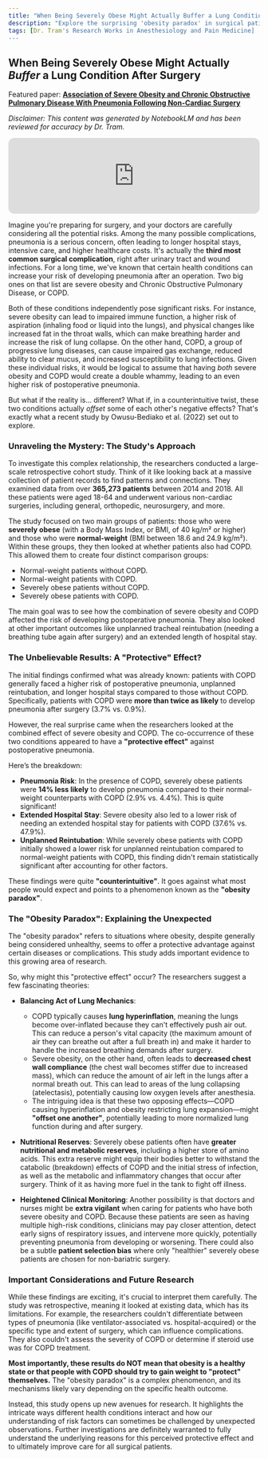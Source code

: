 ```yaml
---
title: "When Being Severely Obese Might Actually Buffer a Lung Condition After Surgery"
description: "Explore the surprising 'obesity paradox' in surgical patients. New research reveals that severely obese patients with COPD are 14% less likely to develop pneumonia after surgery compared to normal-weight COPD patients. Discover how opposing lung mechanics might create unexpected protection and what this means for surgical risk assessment."
tags: [Dr. Tram's Research Works in Anesthesiology and Pain Medicine]
---
```

## When Being Severely Obese Might Actually *Buffer* a Lung Condition After Surgery

Featured paper: [**Association of Severe Obesity and Chronic Obstructive Pulmonary Disease With Pneumonia Following Non-Cardiac Surgery**](https://doi.org/10.14740/jocmr4741)

*Disclaimer: This content was generated by NotebookLM and has been reviewed for accuracy by Dr. Tram.*

<div align="center">
    <iframe data-testid="embed-iframe" style="border-radius:12px" src="https://open.spotify.com/embed/episode/6RzPzQKd4qR1pfcEAMsny7?utm_source=generator&theme=0" width="100%" height="152" frameBorder="0" allowfullscreen="" allow="autoplay; clipboard-write; encrypted-media; fullscreen; picture-in-picture" loading="lazy"></iframe>
</div>

Imagine you're preparing for surgery, and your doctors are carefully considering all the potential risks. Among the many possible complications, pneumonia is a serious concern, often leading to longer hospital stays, intensive care, and higher healthcare costs. It's actually the **third most common surgical complication**, right after urinary tract and wound infections. For a long time, we've known that certain health conditions can increase your risk of developing pneumonia after an operation. Two big ones on that list are severe obesity and Chronic Obstructive Pulmonary Disease, or COPD.

Both of these conditions independently pose significant risks. For instance, severe obesity can lead to impaired immune function, a higher risk of aspiration (inhaling food or liquid into the lungs), and physical changes like increased fat in the throat walls, which can make breathing harder and increase the risk of lung collapse. On the other hand, COPD, a group of progressive lung diseases, can cause impaired gas exchange, reduced ability to clear mucus, and increased susceptibility to lung infections. Given these individual risks, it would be logical to assume that having *both* severe obesity and COPD would create a double whammy, leading to an even higher risk of postoperative pneumonia.

But what if the reality is... different? What if, in a counterintuitive twist, these two conditions actually *offset* some of each other's negative effects? That's exactly what a recent study by Owusu-Bediako et al. (2022) set out to explore.

### Unraveling the Mystery: The Study's Approach

To investigate this complex relationship, the researchers conducted a large-scale retrospective cohort study. Think of it like looking back at a massive collection of patient records to find patterns and connections. They examined data from over **365,273 patients** between 2014 and 2018. All these patients were aged 18-64 and underwent various non-cardiac surgeries, including general, orthopedic, neurosurgery, and more.

The study focused on two main groups of patients: those who were **severely obese** (with a Body Mass Index, or BMI, of 40 kg/m² or higher) and those who were **normal-weight** (BMI between 18.6 and 24.9 kg/m²). Within these groups, they then looked at whether patients also had COPD. This allowed them to create four distinct comparison groups:
*   Normal-weight patients without COPD.
*   Normal-weight patients with COPD.
*   Severely obese patients without COPD.
*   Severely obese patients with COPD.

The main goal was to see how the combination of severe obesity and COPD affected the risk of developing postoperative pneumonia. They also looked at other important outcomes like unplanned tracheal reintubation (needing a breathing tube again after surgery) and an extended length of hospital stay.

### The Unbelievable Results: A "Protective" Effect?

The initial findings confirmed what was already known: patients with COPD generally faced a higher risk of postoperative pneumonia, unplanned reintubation, and longer hospital stays compared to those without COPD. Specifically, patients with COPD were **more than twice as likely** to develop pneumonia after surgery (3.7% vs. 0.9%).

However, the real surprise came when the researchers looked at the combined effect of severe obesity and COPD. The co-occurrence of these two conditions appeared to have a **"protective effect"** against postoperative pneumonia.

Here’s the breakdown:
*   **Pneumonia Risk**: In the presence of COPD, severely obese patients were **14% less likely** to develop pneumonia compared to their normal-weight counterparts with COPD (2.9% vs. 4.4%). This is quite significant!
*   **Extended Hospital Stay**: Severe obesity also led to a lower risk of needing an extended hospital stay for patients with COPD (37.6% vs. 47.9%).
*   **Unplanned Reintubation**: While severely obese patients with COPD initially showed a lower risk for unplanned reintubation compared to normal-weight patients with COPD, this finding didn't remain statistically significant after accounting for other factors.

These findings were quite **"counterintuitive"**. It goes against what most people would expect and points to a phenomenon known as the **"obesity paradox"**.

### The "Obesity Paradox": Explaining the Unexpected

The "obesity paradox" refers to situations where obesity, despite generally being considered unhealthy, seems to offer a protective advantage against certain diseases or complications. This study adds important evidence to this growing area of research.

So, why might this "protective effect" occur? The researchers suggest a few fascinating theories:

*   **Balancing Act of Lung Mechanics**:
    *   COPD typically causes **lung hyperinflation**, meaning the lungs become over-inflated because they can't effectively push air out. This can reduce a person's vital capacity (the maximum amount of air they can breathe out after a full breath in) and make it harder to handle the increased breathing demands after surgery.
    *   Severe obesity, on the other hand, often leads to **decreased chest wall compliance** (the chest wall becomes stiffer due to increased mass), which can reduce the amount of air left in the lungs after a normal breath out. This can lead to areas of the lung collapsing (atelectasis), potentially causing low oxygen levels after anesthesia.
    *   The intriguing idea is that these two opposing effects—COPD causing hyperinflation and obesity restricting lung expansion—might **"offset one another"**, potentially leading to more normalized lung function during and after surgery.

*   **Nutritional Reserves**: Severely obese patients often have **greater nutritional and metabolic reserves**, including a higher store of amino acids. This extra reserve might equip their bodies better to withstand the catabolic (breakdown) effects of COPD and the initial stress of infection, as well as the metabolic and inflammatory changes that occur after surgery. Think of it as having more fuel in the tank to fight off illness.

*   **Heightened Clinical Monitoring**: Another possibility is that doctors and nurses might be **extra vigilant** when caring for patients who have both severe obesity and COPD. Because these patients are seen as having multiple high-risk conditions, clinicians may pay closer attention, detect early signs of respiratory issues, and intervene more quickly, potentially preventing pneumonia from developing or worsening. There could also be a subtle **patient selection bias** where only "healthier" severely obese patients are chosen for non-bariatric surgery.

### Important Considerations and Future Research

While these findings are exciting, it's crucial to interpret them carefully. The study was retrospective, meaning it looked at existing data, which has its limitations. For example, the researchers couldn't differentiate between types of pneumonia (like ventilator-associated vs. hospital-acquired) or the specific type and extent of surgery, which can influence complications. They also couldn't assess the severity of COPD or determine if steroid use was for COPD treatment.

**Most importantly, these results do NOT mean that obesity is a healthy state or that people with COPD should try to gain weight to "protect" themselves.** The "obesity paradox" is a complex phenomenon, and its mechanisms likely vary depending on the specific health outcome.

Instead, this study opens up new avenues for research. It highlights the intricate ways different health conditions interact and how our understanding of risk factors can sometimes be challenged by unexpected observations. Further investigations are definitely warranted to fully understand the underlying reasons for this perceived protective effect and to ultimately improve care for all surgical patients.